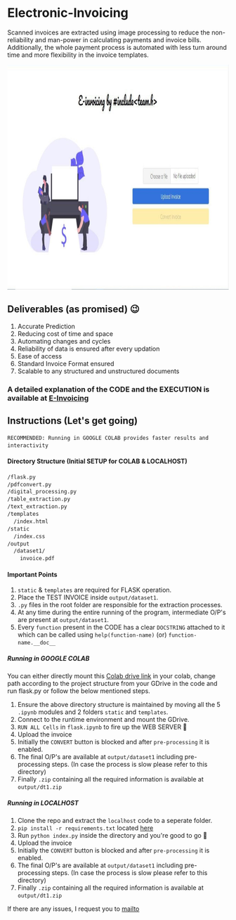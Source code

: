 # Electronic-Invoicing 
Scanned invoices are extracted using image processing to reduce the non-reliability and man-power in calculating payments and invoice bills. Additionally, the whole payment process is automated with less turn around time and more flexibility in the invoice templates.

<img width="1024" height="512" src="images/web.jpg">

## Deliverables (as promised) :wink:
1. Accurate Prediction
2. Reducing cost of time and space
3. Automating changes and cycles
4. Reliability of data is ensured after every updation
5. Ease of access
6. Standard Invoice Format ensured
7. Scalable to any structured and unstructured documents

### A detailed explanation of the CODE and the EXECUTION is available at [E-Invoicing](https://bit.ly/flipkartinvoicing)

## Instructions (Let's get going)

`RECOMMENDED: Running in GOOGLE COLAB provides faster results and interactivity`

#### Directory Structure (Initial SETUP for COLAB & LOCALHOST)
``` bash
/flask.py
/pdfconvert.py
/digital_processing.py
/table_extraction.py
/text_extraction.py
/templates
  /index.html
/static
  /index.css
/output
  /dataset1/
    invoice.pdf
```
#### Important Points
1. `static` & `templates` are required for FLASK operation.
2. Place the TEST INVOICE inside `output/dataset1`.
3. `.py` files in the root folder are responsible for the extraction processes.
4. At any time during the entire running of the program, intermediate O/P's are present at `output/dataset1`.
5. Every `function` present in the CODE has a clear `DOCSTRING` attached to it which can be called using `help(function-name)` (or) `function-name.__doc__`

##### Running in GOOGLE COLAB 
  You can either directly mount this [Colab drive link](https://drive.google.com/drive/folders/1USPT8qZWsm1NESfjkmQFaStyImsr2mL-?usp=sharing) in your colab, change path according to the project structure from your GDrive in the code and run flask.py or follow the below mentioned steps.
1. Ensure the above directory structure is maintained by moving all the 5 `.ipynb` modules and 2 folders `static` and `templates`.
2. Connect to the runtime environment and mount the GDrive.
3. `RUN ALL Cells` in `flask.ipynb` to fire up the WEB SERVER :tada:
4. Upload the invoice
5. Initially the `CONVERT` button is blocked and after `pre-processing` it is enabled.
6. The final O/P's are available at `output/dataset1` including pre-processing steps. (In case the process is slow please refer to this directory)
7. Finally `.zip` containing all the required information is available at `output/dt1.zip`

##### Running in LOCALHOST
1. Clone the repo and extract the `localhost` code to a seperate folder.
2. `pip install -r requirements.txt` located [here](https://github.com/sathiyajith/Electronic-Invoicing/tree/master/localhost)
3. Run `python index.py` inside the directory and you're good to go :tada:
4. Upload the invoice
5. Initially the `CONVERT` button is blocked and after `pre-processing` it is enabled.
6. The final O/P's are available at `output/dataset1` including pre-processing steps. (In case the process is slow please refer to this directory)
7. Finally `.zip` containing all the required information is available at `output/dt1.zip`

If there are any issues, I request you to [mailto](mailto:sathiyajith19@gmail.com)